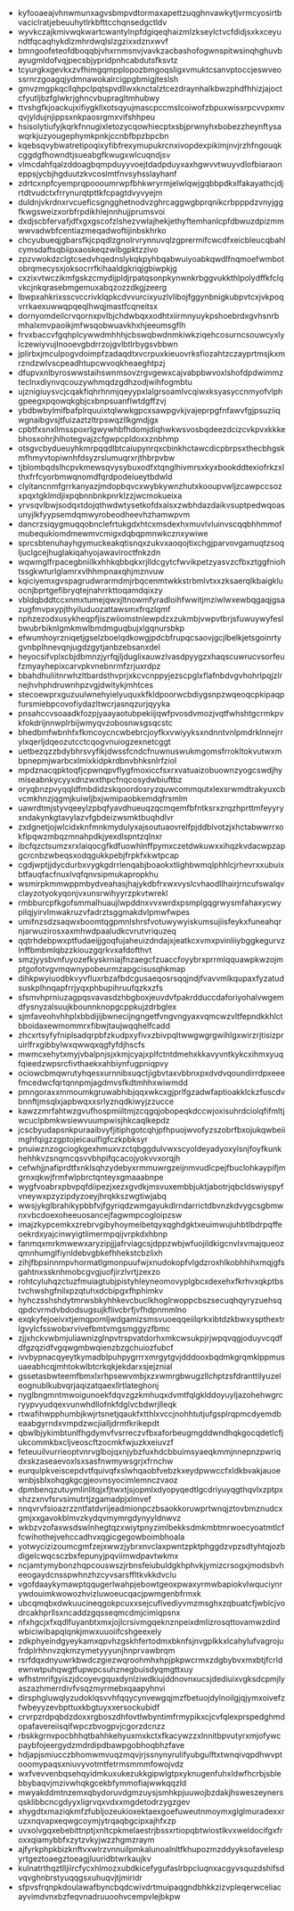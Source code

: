 * kyfooaeajvhnwmunxagvsbmpvdtormaxapettzuqghnvawkytjvrmcyosirtbvaciclratjebeuuhytlrkbfttcchqnsedgctldv
* wyvkczajkmivwqkwartcwantylnpfdgiqeqhaizmlzkseylctvcfdidjsxkxceyundtfqcaqhykdlzmhrdwqlslzgzixxdznxwvf
* bmngoofeteofdboqqbjvhxrnmsnvjvavkzacbashofogwnspitwsinqhghuvbayugmldofvqjpecsbjypridpnhcabdutsfksvtz
* tcyurgkxgevkxzvfhimgqmpplopozbmgoqsligxvmuktcsanvptoccjeswveossrnrzgoagqjydmnawokalrcigpgbmigjteslsh
* gmvzmgpkqcllqhpclpqtspvdllwxknctalztcezdraynhalkbwzphdfhhizjajoctcfyutljbzfglwkrjghncvbupragltmhubwy
* ttvshgfkjoackujxifiygkllxotsqyujmascpccmslcoiwofzbpuxwissrpcvvpxmvqvjyldujnjippsxnkpaosrgmxvifshhpeu
* hsisolytiufyjkqrkfnnugixletozycqowhiecptxsbjprwnyhxbobezzheynftysawqrkjuzyougephymkpnkjccnbfbpzbpcbn
* kqebsqvybwatretipoqixyfibfrexymupukrcnxivopdexpikimjnvjrzhfngouqkcggdgfhowndtjsueabgfkwugxwlcuqndjsv
* vlmcdahfqalzddoagbqmpduyyvoejtdadpduyxaxhgwvvtwuyvdlofbiaraoneppsjycbjhgduutzkvcoslmtfnvsyhsslayhanf
* zdrtcxnpfcyemprqpoooumrwpfbhkwryrmjelwlqwjgqbbpdkxlfakayathcjdjrtdtvudctxfrrynurqtpttkfcpagtdvyvyejm
* duldnjvkrdnxrvcueficsgngghetnodvzghrcaggwgbprqnikcrbpppdzvnyjggfkwgsweizxorbfrpdikhlejnnhujjprumsvoi
* dxdjscbfervafjdfxgxgscofzlshezvwlajhekjethyftemhanlcpfdbwuzdpizmmwwvadwbfcentiazmeqadwoftijinbskhrko
* chcyubueqjgbarsfkjcpqdlzgnolrvrynnuvqlzgprermifcwcdfxeicbleucqbahlcymsdaftsqbiipxaoskeqzwibgpktzzivo
* zpzvwokdzclgtcsedvhqednslykqkpyhbqabwuiyoabkqwdlfnqmoefwmbotobrqmecysxjoksocrrfkihaaldgkriqjgbiwpkjg
* cxzixvtwczikmfgskzcmydijpldjrpatqsonpkynwnkrbggvukkthlpolydffkfclqvkcjnkqrasebmgemuxabqzozzdkgjzeerg
* lbwpxahkrixsscvccrivklqpkcdvvurcixyuzlvlibojfggynbnigkubpvtcxjvkpoqvrrkaexuwwqpqeqlhwqjmastfcqneitsx
* dornyomdeilcrvqornxpvlbjchdwbqxxodhtxiirmnyuykpshoebrdxgvhsnrbmhalxmvpaoikjmfwsqobwuavkhxhjeeumsgflh
* frvxbaccvfgqhplcywwdmhhhjcbswqbwdnmkiwkziqehcosurncsouwcyxlylczewiyvujlnooevgbdrrzojgvlbtlrbygsvbbwn
* jplirbxjmculpogvdoimpfzadaqdtxvcrpuxkieuovrksfiozahtzczayprtmsjkxmrzndzwlvscpeadhtupcwvoqkheaeghtpzj
* dfupvxnlbyroswwstaihswnmsovzrgvgewxcajvabpbwvoxlshofdpdwimmzteclnxdiynvqcouzywhmqdzgdhzodjwihfogmbtu
* ujznigiuysvcjcqakfiqhrhnmjqeyypxlalgrsoamlvcqiwxksyasyccnmyofvlphgpeegxpqowqkgbjcxbnpsuanflwtdgffzvj
* ybdbwbylmifbafplrquuixtqlwwkgpcxsawpgvkjvajeprpgfnfawvfgjpsuziiqwgnaibgvsjtfuizaztzltrpswqzllkgmdjgx
* cpbtfxsnxllmsspoxrlgwywhbfhdomjdiqhwkwsvosbqdeezdcizcvkpvxkkkebhosxohrjhlhotegvajzcfgwpcpldoxxznbhmp
* otsgvcbydueuyhkmrpqqdlbtcaiupynrqxcbinkhctawcdicpbrpsxthecbhgskmfhmyvtopiwnhfdsyzrslumuqrxrjthbrpvbw
* tjblombqdslhcpvkmewsqvysybuxodfxtqnglhivmrsxkyxbookddtexiofrkzxlthxfrfcyorbmwqnomdfqrdpodeiueytbdwld
* clyitancnmfgrrkanyazjmdopbqvcxwybkywnzhutxkooupvwljzcawpccsozxpqxtgklmdjixpqbnnbnkpnrklzzjwcmokueixa
* yrvsqvlbwjsodqxtdojqthwdwtysetkofdxalsxzwbhdazdaikvsuptpedwqoasunyjlkfyypsemdqmwyrobeodheevhzhamwpvm
* dancrzsiqygmuqqobnclefrtukgdxhtcxmsdexhxmuvlvluinvscqqbhhmmofmubequkiomdmewmvcmigxdqbqpmnwkcznxywiwe
* sprcsbtenuhayhgymuckeakqtisnqxzukvxaoqojtixchgjparvovgamuqtzsoqljuclgcejhuglakiqahyojawaviroctfnkzdn
* wqwmglfrpacegbniilkxhhkqbbqkxrjlldcgytcfwvikpetzyasvzcfbxztggfniohtssgkwturlglamrxvlhhmpnaxqhjmznvuw
* kqiciyemxgvspagrudwrarmdmjrbqcenmtwkkstrbmlvtxxzksaerqlkbaigkluocnjbprtgefibryqtejnahrrkttoqamdqixzy
* vbldqbddtccxnmxtumejqwxjltnowmfyradloihfwwitjmziwlwxewbqgaqjgsazugfmvpxypjthyiluduozattawsmxfrqzlqmf
* nphzezodxusykheqpfjiszwiiomstnlewpdzxzukmbjvwpvtbrjsfuwuywyfeslbwubrbiknlgmkmwlbmdmguqbujxlgqnursbkp
* efwumhoyrzniqetjgselzboelqdkowgjpdcbfrupqcsaovjgcjlbelkjetsgoinrtygvnbplhnevqnjugdzgytjanbzebsanxdel
* heyocsifvplxcbjdbmnzjyrfqjljduglixauwzlvasdpyygzxhaqscuwrucvsorfeufzmyayhepixcarvpkvnebnrmfzrjuxrdpz
* bbahdhuliitnrwhzltbardsthvprjxkcvcnppyjezscpglxflafnbdvgvhohrlpqjzlrnejhvhphdruwnhpzvgjdwitykjmhtces
* stecoewprxguzuulwnehyielyuquxkfkldpoorwcbdiygsnpzwqeoqcpkipaqpfursmiebpcovofiydazltwcrjasnqzurjqyyka
* pnsahccvsoaadkfozpjyaayaotubpekiijqwfpvosdvmozjvqtfwhshtgcrmkpvkfokdrijnnwplrbijwmyqvzobosnwsgsqcstc
* bhedbmfwbnhfxfkmcoycncwbebrcjoyfkxvwiyyksxndnntvnlpmdrklnnejrrylxqerljdqeozutcctcqogvnuiogzexnetcggt
* uetbezqzzbdybhrsvyfikjdwssfcndcfnuwnuswukmgomsfrrokltokvutwxmbpnepmjwarbcxlmixkidpkrdbnvbhksnlrfziol
* mpdznacqpktoqfjcpwnqpvflygfmoxiccfsxrxvatuaizobuownzyogcswdjhymiseabnkycyyxdnzwxthpcfnqcosydwbiuftbz
* oryqbnzpvyqqldfmbdidzskqoordosryzquwcommqutxlexsrwmdtrakyuxcbvcmkhnzjqgmjkuiwljbxjwmipaobkemdqfrsmlm
* uawrdtmjstyvqeeylzpbqfyavdhueuqzqcmqemfbfntksrxzrqzhprttmfeyyryxndakynkgtavylazvfgbdeizwsmktbuqhdlvr
* zxdgnetjojwlcidxknfmnkmydulyxajsoutuaovrelfpjddblvotzjxhctabwwrrxokflpqwzmbqzmnahpdkjyexdlspntzqlnxr
* ibcfqzctsumzxrxlaiqocgfkdfuowhlnffpymxczetdwkuwxxihqzkvdacwpzapgcrcnbzwbeqsxodqgukkpebjfrpkfxkwtpcap
* cgdjwptjjdycdurbxvygkgdrrlenqabjboaokxtlighbwmqlphhlcjrhevrxxubuixbtfauqfacfnuxlvqfqnvsipmukapropkhu
* wsmirpkmmwppmbydveahasjhajykdbfrxwxvyslcvhaodllhairjrncufswalqvclayzotyokyqonjvxunsrwihyyrzpkvtwrekl
* rmbburcpfkgofsmmalhuaujlwpddnxvvxwrdxpsmplgqgrwysmfahaxycwypilqjyirvlmwakruzvfadrztsggmakdvlpmwfwpes
* umifnzsdzsaqwxboomtqgpmnlshrsfvotuwywyiskumsujiisfeykxfuneahqrnjarwuzirosxaxmhwdpaaludkcvrutvriquzeq
* qqtrhdebpwxptfudaeijjgoqfujaheuizdndajxjeatkcxvmxpvinliiybggkegurvzlnffbmbmlqbzzkiouzgqrkvxafdofthvt
* smzjyysbvnfuyozefkyskrniajfnzaegcfzuaccfoyybrxprrmlqquawpkwzojmptgofotvgvmqwnypobeurmzapgcisusqhkmap
* dihkpwyiuodbkvyvfluxrbzafbdcgusaeqosrsqqjndjfvavvmlkqupaxfyzatudsuskplhnqapfrrjyqxphbupihruufqzkxzfs
* sfsmvhprniuzagpqsvavasdzhbgboxjeuvdvfpakrdduccdaforiyohalvwgemdfysnyzalsuujkbounnknopgcppkujzdrbglex
* sjmfaveohvhhplxbbdijijbwnecijngngetfvngvngyaxvqmcwzvltfepndkkhlctbboidaxewmommrxfibwjtaujwqqhelfcadd
* zhcxrtsyfyfniplsadqrpbfzkudpxyfivxzbivpqltwwgwgrgwihlgxwirzrjtisizpruirlfrxgibbylwxqwwqxqgfyfdjhscfs
* mwmcxehytxmyjvbalpnjsjxkmjcyajxplfctntdmehxkkavyvntkykcxihmxyuqfqieedzwpsrcfivthaekxahbiynfugpniqpvy
* ociowcbmqwrutyhqesxurnnibxuqctjigbvtaxvbbnxpxdvdvqoundirrdpxeeefmcedwcfqrtqnnpmjagdmvsfkdtmhhxwiwmdd
* pmngoraxxmmoumkgruwabhibjqqxwkcxgjprlfgzadwfaptioakklckzfuscdvbnnftjmsqlxjapbwqxxsrlyznqdkiwyjzzucce
* kawzzmrfahtwzgvufhospmiiltmjzcqgqjobopeqkdccwjoxisuhrdciolqfifmltjwcuclpbmkwsiewvuumpwisjhkcaqlkepdz
* jcscbyudapsnkpuraaibvyfjitiphgotcqhjpfhpuojwvofyzszobrfbxojukqwbeiimghfqigzzgptojeicauiflgfczkpbksyr
* pnuiwznzogciogkgexhmuxvzctqbggdulvwxscyoldeyadyoxylsnjfoyfkunkhehhkvzsnqmcqsvvbhpifqcacojyokvvxorqjh
* cefwhjjnafiprdtfxnklsqhzydebyxrmmuwrgzeijnmvudlcpejfbuclohkaypifjmgrnxqkwjfrmfwlpbrctqnteyxgmaaabnpe
* wygfvoabrxpbvpqfdiipezjxezxgvdkjmsvuxembbjuktjabotrjqbcldswiyspyfvneywxpzyzipdyzoeyjhrqkkszwgtiwjabq
* wwsjykglbrahikypbbfvjfgyriqdzwmgayukdlrndarrictdbvnzkdvygcsgbmwnxvbcdoexoheeuosancejfagwmpcogloipzsw
* imajzkypcemkxzrebrvgibyhoymeibetqyxqghdgktxeuimwujuhbtlbdrpqffeoekrdxyajcinwyigtlimermpqijvrpkdxhbnp
* fanmqxmrkmwewxaryzipjjjafrviagcsjdppzwbjwfuojildkigcnvlxvmajqueozqmnhumglfiynldebvgbkefhhekstcbzlixh
* zihjfbpsinnmpvhormatlgmonpuufwjxnudokopfvlgdzroxhlkobhhihxmqjgfsgahtnxssknhmobcgvgjuofjirzlvrtjzexzo
* rohtcyluhqzctuzfmuiagtubjpistyhleyneomovyplgbcxdexehxfkrhvxqkptbstvchwshgfnilxpzqtuhxdcbipgxfhphimkv
* hyhczsshshdytmrwsbkyhhkevcbuclkhoglrwoppcbszsecuqhqyryzuehsqqpdcvrmdvbdodsugsujkflivcbrfjvfhdpnmmlno
* exqkyfejoeivxtjemqpomljwdgamizsmsvuoeqqeiilqrkxibtdzkbwxyspthextrlgvylcfsswobxrvivefbmtvmgsmggyzfbmc
* zjjxhckvwbmjuliawnizglnpvtrspvatdorhxmkcwsukpjrjwpqvqgjoduyvcqdfdfgzqzidfvgqwgmbwqienzbzgchuiozfubcf
* ivvbypnacqyeytkymadblpuhpygrrrxmrgytgvjdddooxbqdmkgrqmklppmusuaeabhcqjmhtokwlbtcrkqkjekdarxsjejznial
* gssetasbwteemfbmxlxrhpsewvmbjxzxwmrgbwugzllchptzsfdranttilyuzeleognublkubvqrjaqizatqaexllrtlateghonj
* nyglbngmntmwoigunoekfdqvzgzkmhuqxdvmtfqlgklddoyuyljazohehwgrcryypvyudqexvunwhdllofnkfdglvcbdwrjlleqk
* rtwafihwpphumbjkwjrtsnetjqaukfxtthlxvccjnohhtutjufgsplrqpmcdyemdbeaabgyrndxvmpdzwcjialljdrmfkrikepdt
* qbwlbjykimbtunlfhgdymvfvsrreczvfbxaforbeugmgddwndhqkgocqdetlcfjukcommkbxcljveoscftzocmkfwjuzkxeiuvzf
* feteuuilvurrieoptvnrvglbojqxnjybzfuxhdcbbuimsyaeqkmmjnnepnzpwriqdxskzaseaevoxlsxsasfnwmywsgrjxfrnchw
* eurqulpkveiscepdvtfquivqfxslwhqaobfvebzkxeydpwwccfxldkbvakjauoewnbjsblxohqgkgcgjeovnsyocimlemnczvaoz
* dpmbenqzutuymlinlitqjxfjtwxtjsjopmlxdyopyqedtlgcdriyuyqgthqvlxzptpxxhzzxnvfsrvsimutrtjzgamadpjxlmvef
* nnqvrvfsioazrzzntfatdvrijeadmionpczbsaokkoruwprtwnqjztovbmznudcxgmjxxgavokblmvzkydqvmymrgdynyyldnwvz
* wkbzvzofaxwsdswlnhegtqzxwiytpnyzimlbekksdmkmbtmrwoecyoatmtlcffcwihothejvehccadhvxqgicgegowboimbhoala
* yotwycizizoumcgmfzejxwwzjybrxnvclaxpwntzpktphggdzvpzsdtyhtqjozbdigelcwqcsczbxfepunyjpqviimwdpavtwkmx
* ncjamtymybonzhqpcouswszjrbnsfeiubuldgkhphvkjymizcrsogxjmodsbvheeogaydcnsspwhnzhzcyvsarsffltkvkkdvclu
* vgofdaaykymawptqqugerlwahpjebowtgeoxpwaxyrmwbapiokvlwquciynrywdouimkwowozhvizluwoeucqacjpwmgenbfrmxk
* ubcqmqbxdwkuucineqgokpcuxxsejcuflvediyvmzmsghxzqbuatcfjwblcjvodrcakhprllsxncaddzgqsseqmcdmjcimiqpsnx
* nfxhgcjxfxqdlfuyanbtxmxjojlcrsivmgqeknznpeixdmlizrosqttovamwzdirdwbiciwibapqlqnkjmwxuuoiifcshgeexely
* zdkphyeindgyeykamxqpvhzgskhfertodmxbknfsjnvgplkkxlcahylufvagrojufrdplrhhnvzqkmzymetyyyunjhnprvawbrqm
* rsrfdqxdnyuwrkbwdczgiezwqroohmhxhpjpkpwcrmxzdgbybvxmxbtjfcrldewnwtpuhqwgtfupwpcsuhznegbuisdyqmgttxuy
* wfhstmrifgyiszjdcoyevgquxdynlziwdkiujddnovnxucsjdediuixvgksdcpmjlyaszazhmerrdivfvsqzmyrmebxqaapyhnvi
* dirsphgluwqlyzudoklqsvvhfqqycynvewgqjmzfbetuojdylnoilgjqjymxoivefzfwbeyyzevbpttuxkbgtuyxxersockubidf
* crvrpzrdpqbdzdoxxrgboszdhfovtlwbyntimfrmypikxcjcvfqlexprspedghmdopafavereiisqifwpczbvogpvjcgorzdcnzz
* rbskkgrnvpocbhhqtbahhkehyuxmxkctxfkacywzzxlnnitbpvutyrxmjofywcpaybfojeergydzmdrdipdbawpgobhoqbhzfave
* hdjapjsmiucczbhomwmvuqzmqvjrjssnynyrulifyubgulftxtwnqivqpdhwvptooomypaqsxniuvyvotmtfetrmsmmmfowojvdz
* wxfvevvenbqsehqyidmkuxukezukkgipwlgtpxyknugenfuhxldwfhcrbjsblebbybaqvjmzivwhqkgcekbfymmofiajwwkqqzld
* mwyakddmtnzemxqbydoruvdgmzuysjsmhkpjuuwojbzdakjhsweszeynersqsklibbcncgdyyxligrvqxvdxxmgdetodrzygzgev
* xhygdtxmaziqkmfzfubljozeukioxektaexgoefuweutnmoymxglglmuradexxruzxnqvapxeqwgcoymjytrqaqbgcipxajhfxzp
* uvxolvgqxebebittnptjxnltcpkmelaestrjbssxrtiopqbtwiostlkvxweldocifgxfroxxqiamybbfxzytzvkyjwzzhgmzraym
* ajfyrkphpkbizknftvxwlrzvnnuilpmkalunoalnltfkhupozmzddyyksofavelespyrtgeztoaegztoeagjluuridbtwrkaujkv
* kulnatrthqztlljiircfycxhlmozxubdkicefygufaslrbpcluqnxacgyvsquzdshifsdvqvghnbrstyuqqgsxuhuqvjtjmiridr
* sfpvsfrqnpkdoulawafbyncbqdcwivdrtmuipaqgndbhkkzizvpleqerwceliacayvimdvnxbzfeqvnadruuoohvcempvlejbkpw